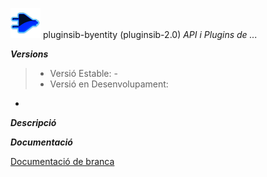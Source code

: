 ![Logo](https://github.com/GovernIB/maven/raw/binaris/pluginsib/projectinfo_Attachments/icon.jpg) pluginsib-byentity  (pluginsib-2.0)
*API i Plugins de ...*

 ***Versions***
> - Versió Estable: -
> - Versió en Desenvolupament: 
-
 ***Descripció***


 ***Documentació***

 [Documentació de branca](../../tree/pluginsib-byentity-2.0/README.md#documentaci%C3%B3)
